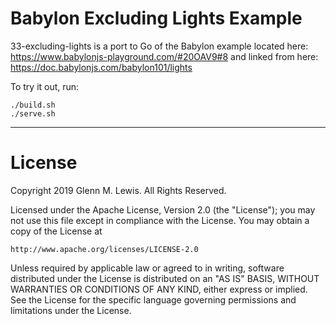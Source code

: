 # Babylon Excluding Lights Example

33-excluding-lights is a port to Go of the Babylon example located here:
https://www.babylonjs-playground.com/#20OAV9#8
and linked from here:
https://doc.babylonjs.com/babylon101/lights

To try it out, run:

```
./build.sh
./serve.sh
```

---

# License

Copyright 2019 Glenn M. Lewis. All Rights Reserved.

Licensed under the Apache License, Version 2.0 (the "License");
you may not use this file except in compliance with the License.
You may obtain a copy of the License at

    http://www.apache.org/licenses/LICENSE-2.0

Unless required by applicable law or agreed to in writing, software
distributed under the License is distributed on an "AS IS" BASIS,
WITHOUT WARRANTIES OR CONDITIONS OF ANY KIND, either express or implied.
See the License for the specific language governing permissions and
limitations under the License.
